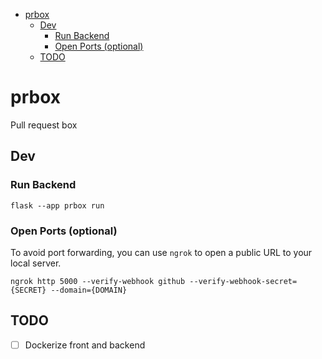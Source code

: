 - [prbox](#prbox)
  - [Dev](#dev)
    - [Run Backend](#run-backend)
    - [Open Ports (optional)](#open-ports-optional)
  - [TODO](#todo)

# prbox

Pull request box

## Dev

### Run Backend

`flask --app prbox run`

### Open Ports (optional)

To avoid port forwarding, you can use `ngrok` to open a public URL to your local server.

`ngrok http 5000 --verify-webhook github --verify-webhook-secret={SECRET} --domain={DOMAIN}`

## TODO

- [ ] Dockerize front and backend
